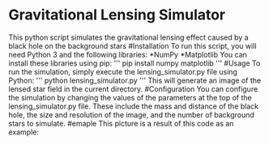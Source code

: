 # Gravitational Lensing Simulator
This python script simulates the gravitational lensing effect caused by a black hole on the background stars
#Installation
To run this script, you will need Python 3 and the following libraries:
*NumPy
*Matplotlib
You can install these libraries using pip:
'''
pip install numpy matplotlib
'''
#Usage
To run the simulation, simply execute the lensing_simulator.py file using Python:
'''
python lensing_simulator.py
'''
This will generate an image of the lensed star field in the current directory.
#Configuration
You can configure the simulation by changing the values of the parameters at the top of the lensing_simulator.py file. These include the mass and distance of the black hole, the size and resolution of the image, and the number of background stars to simulate.
#emaple
This picture is a result of this code as an example:
